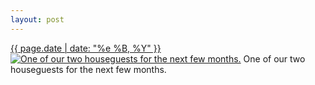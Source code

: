 ```yaml
---
layout: post
---
```


<p>
  <time><a href="/430">{{ page.date | date: "%e %B, %Y" }}</a></time>
  <a href="/430"><img src="{{ site.assets_url }}/430-640.jpg" srcset="{{ site.assets_url }}/430-1280.jpg 1280w, {{ site.assets_url }}/430-960.jpg 960w, {{ site.assets_url }}/430-640.jpg 640w, {{ site.assets_url }}/430-320.jpg 320w" sizes="(min-width: 700px) 50vw, calc(100vw - 2rem)" alt="One of our two houseguests for the next few months." /></a>
  <span>One of our two houseguests for the next few months.</span>
</p>

